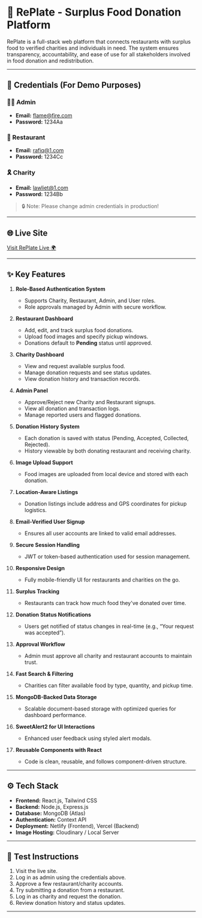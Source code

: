 # 🥗 RePlate - Surplus Food Donation Platform

RePlate is a full-stack web platform that connects restaurants with surplus food to verified charities and individuals in need. The system ensures transparency, accountability, and ease of use for all stakeholders involved in food donation and redistribution.

---

## 🔑 Credentials (For Demo Purposes)


### 👨‍💻 Admin  
- **Email:** flame@fire.com  
- **Password:** 1234Aa  

### 🏢 Restaurant  
- **Email:** rafiq@1.com  
- **Password:** 1234Cc  

### 🎗️ Charity  
- **Email:** lawliet@1.com  
- **Password:** 1234Bb  


> 🔒 Note: Please change admin credentials in production!

---

## 🌐 Live Site

[Visit RePlate Live 🌍](https://replate11.netlify.app/)

---

## ✨ Key Features

1. **Role-Based Authentication System**
   - Supports Charity, Restaurant, Admin, and User roles.
   - Role approvals managed by Admin with secure workflow.

2. **Restaurant Dashboard**
   - Add, edit, and track surplus food donations.
   - Upload food images and specify pickup windows.
   - Donations default to **Pending** status until approved.

3. **Charity Dashboard**
   - View and request available surplus food.
   - Manage donation requests and see status updates.
   - View donation history and transaction records.

4. **Admin Panel**
   - Approve/Reject new Charity and Restaurant signups.
   - View all donation and transaction logs.
   - Manage reported users and flagged donations.

5. **Donation History System**
   - Each donation is saved with status (Pending, Accepted, Collected, Rejected).
   - History viewable by both donating restaurant and receiving charity.

6. **Image Upload Support**
   - Food images are uploaded from local device and stored with each donation.

7. **Location-Aware Listings**
   - Donation listings include address and GPS coordinates for pickup logistics.

8. **Email-Verified User Signup**
   - Ensures all user accounts are linked to valid email addresses.

9. **Secure Session Handling**
   - JWT or token-based authentication used for session management.

10. **Responsive Design**
    - Fully mobile-friendly UI for restaurants and charities on the go.

11. **Surplus Tracking**
    - Restaurants can track how much food they've donated over time.

12. **Donation Status Notifications**
    - Users get notified of status changes in real-time (e.g., “Your request was accepted”).

13. **Approval Workflow**
    - Admin must approve all charity and restaurant accounts to maintain trust.

14. **Fast Search & Filtering**
    - Charities can filter available food by type, quantity, and pickup time.

15. **MongoDB-Backed Data Storage**
    - Scalable document-based storage with optimized queries for dashboard performance.

16. **SweetAlert2 for UI Interactions**
    - Enhanced user feedback using styled alert modals.

17. **Reusable Components with React**
    - Code is clean, reusable, and follows component-driven structure.

---

## ⚙️ Tech Stack

- **Frontend:** React.js, Tailwind CSS
- **Backend:** Node.js, Express.js
- **Database:** MongoDB (Atlas)
- **Authentication:** Context API 
- **Deployment:** Netlify (Frontend), Vercel  (Backend)
- **Image Hosting:** Cloudinary / Local Server

---

## 🧪 Test Instructions

1. Visit the live site.
2. Log in as admin using the credentials above.
3. Approve a few restaurant/charity accounts.
4. Try submitting a donation from a restaurant.
5. Log in as charity and request the donation.
6. Review donation history and status updates.

---



